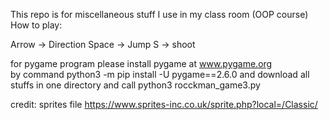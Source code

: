 This repo is for miscellaneous stuff I use in my class room (OOP course)
How to play:

   Arrow -> Direction
   Space -> Jump
   S -> shoot

for pygame program please install pygame at www.pygame.org   
by command python3 -m pip install -U pygame==2.6.0
and download all stuffs in one directory and call python3 rocckman_game3.py

credit:
sprites file
   https://www.sprites-inc.co.uk/sprite.php?local=/Classic/
